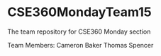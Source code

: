 # CSE360MondayTeam15
The team repository for CSE360 Monday section

Team Members:
Cameron Baker
Thomas Spencer
